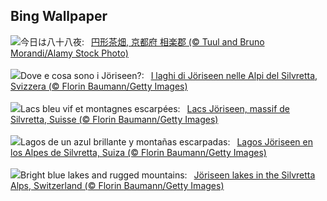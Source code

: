 ## Bing Wallpaper
![](https://www.bing.com/th?id=OHR.Hachijyuhachi2023_JA-JP1581523255_UHD.jpg&w=1000)今日は八十八夜:&nbsp;&ensp;[円形茶畑, 京都府 相楽郡 (© Tuul and Bruno Morandi/Alamy Stock Photo)](https://www.bing.com/th?id=OHR.Hachijyuhachi2023_JA-JP1581523255_UHD.jpg)
<br><br/>
![](https://www.bing.com/th?id=OHR.KlostersSerneus_IT-IT3251495028_UHD.jpg&w=1000)Dove e cosa sono i Jöriseen?:&nbsp;&ensp;[I laghi di Jöriseen nelle Alpi del Silvretta, Svizzera (© Florin Baumann/Getty Images)](https://www.bing.com/th?id=OHR.KlostersSerneus_IT-IT3251495028_UHD.jpg)
<br><br/>
![](https://www.bing.com/th?id=OHR.KlostersSerneus_FR-FR8987474545_UHD.jpg&w=1000)Lacs bleu vif et montagnes escarpées:&nbsp;&ensp;[Lacs Jöriseen, massif de Silvretta, Suisse  (© Florin Baumann/Getty Images)](https://www.bing.com/th?id=OHR.KlostersSerneus_FR-FR8987474545_UHD.jpg)
<br><br/>
![](https://www.bing.com/th?id=OHR.KlostersSerneus_ES-ES8285488352_UHD.jpg&w=1000)Lagos de un azul brillante y montañas escarpadas:&nbsp;&ensp;[Lagos Jöriseen en los Alpes de Silvretta, Suiza (© Florin Baumann/Getty Images)](https://www.bing.com/th?id=OHR.KlostersSerneus_ES-ES8285488352_UHD.jpg)
<br><br/>
![](https://www.bing.com/th?id=OHR.KlostersSerneus_EN-GB0372620771_UHD.jpg&w=1000)Bright blue lakes and rugged mountains:&nbsp;&ensp;[Jöriseen lakes in the Silvretta Alps, Switzerland (© Florin Baumann/Getty Images)](https://www.bing.com/th?id=OHR.KlostersSerneus_EN-GB0372620771_UHD.jpg)
<br><br/>
